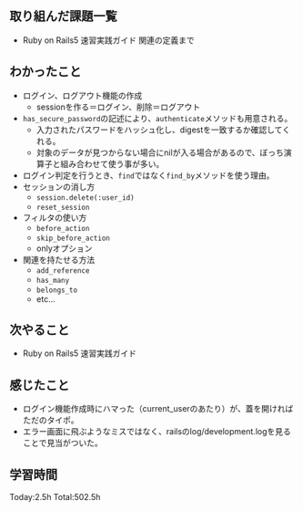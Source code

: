 ## 取り組んだ課題一覧
- Ruby on Rails5 速習実践ガイド 関連の定義まで
  
## わかったこと
- ログイン、ログアウト機能の作成
  - sessionを作る＝ログイン、削除＝ログアウト
- `has_secure_password`の記述により、`authenticate`メソッドも用意される。
  - 入力されたパスワードをハッシュ化し、digestを一致するか確認してくれる。
  - 対象のデータが見つからない場合にnilが入る場合があるので、ぼっち演算子と組み合わせて使う事が多い。
- ログイン判定を行うとき、`find`ではなく`find_by`メソッドを使う理由。
- セッションの消し方
  - `session.delete(:user_id)`
  - `reset_session`
- フィルタの使い方
  - `before_action`
  - `skip_before_action`
  - onlyオプション
- 関連を持たせる方法
  - `add_reference`
  - `has_many`
  - `belongs_to`
  - etc...

## 次やること
- Ruby on Rails5 速習実践ガイド
  
## 感じたこと
- ログイン機能作成時にハマった（current_userのあたり）が、蓋を開ければただのタイポ。
- エラー画面に飛ぶようなミスではなく、railsのlog/development.logを見ることで見当がついた。
  
## 学習時間
Today:2.5h
Total:502.5h
